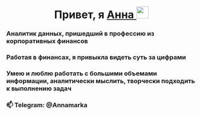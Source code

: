 <h1 align="center">Привет, я <a href="https://daniilshat.ru/" target="_blank"> Анна </a> 
<img src="https://github.com/blackcater/blackcater/raw/main/images/Hi.gif" height="32"/></h1>
<h3>Аналитик данных, пришедший в профессию из корпоративных финансов<h3>
<h3>Работая в финансах, я привыкла видеть суть за цифрами<h3>
<h3>Умею и люблю работать с большими объемами информации, аналитически мыслить, творчески подходить к выполнению задач<h3>
📫 Telegram: @Annamarka


<!---
Anna-fin-analyst/Anna-fin-analyst is a ✨ special ✨ repository because its `README.md` (this file) appears on your GitHub profile.
You can click the Preview link to take a look at your changes.
--->
